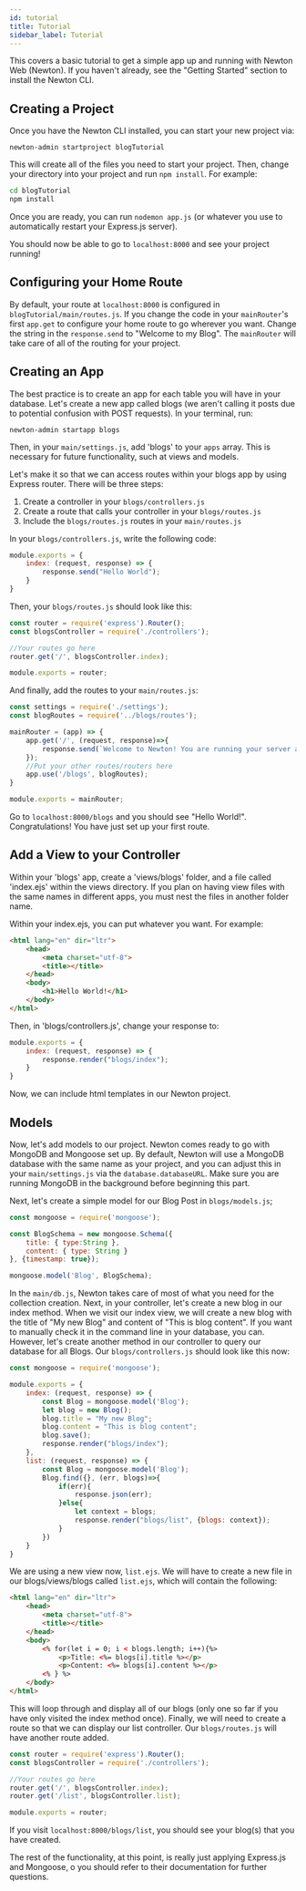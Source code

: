 ```yaml
---
id: tutorial
title: Tutorial
sidebar_label: Tutorial
---
```


This covers a basic tutorial to get a simple app up and running with Newton Web (Newton).
If you haven't already, see the "Getting Started" section to install the Newton CLI.

## Creating a Project
Once you have the Newton CLI installed, you can start your new project via:

`newton-admin startproject blogTutorial`

This will create all of the files you need to start your project.
Then, change your directory into your project and run `npm install`.
For example:

```bash
cd blogTutorial
npm install
```

Once you are ready, you can run `nodemon app.js` (or whatever you use to automatically restart your Express.js server).

You should now be able to go to `localhost:8000` and see your project running!

## Configuring your Home Route
By default, your route at `localhost:8000` is configured in `blogTutorial/main/routes.js`.
If you change the code in your `mainRouter`'s first `app.get` to configure your home route to go wherever you want.
Change the string in the `response.send` to "Welcome to my Blog".
The `mainRouter` will take care of all of the routing for your project.

## Creating an App
The best practice is to create an app for each table you will have in your database.
Let's create a new app called blogs (we aren't calling it posts due to potential confusion with POST requests). In your terminal, run:

`newton-admin startapp blogs`

Then, in your `main/settings.js`, add 'blogs' to your `apps` array.
This is necessary for future functionality, such at views and models.

Let's make it so that we can access routes within your blogs app by using Express router.
There will be three steps:
1. Create a controller in your `blogs/controllers.js`
2. Create a route that calls your controller in your `blogs/routes.js`
3. Include the `blogs/routes.js` routes in your `main/routes.js`

In your `blogs/controllers.js`, write the following code:

```javascript
module.exports = {
    index: (request, response) => {
        response.send("Hello World");
    }
}
```

Then, your `blogs/routes.js` should look like this:
```javascript
const router = require('express').Router();
const blogsController = require('./controllers');

//Your routes go here
router.get('/', blogsController.index);

module.exports = router;
```

And finally, add the routes to your `main/routes.js`:

```javascript
const settings = require('./settings');
const blogRoutes = require('../blogs/routes');

mainRouter = (app) => {
    app.get('/', (request, response)=>{
        response.send(`Welcome to Newton! You are running your server at ${settings.port}`);
    });
    //Put your other routes/routers here
    app.use('/blogs', blogRoutes);
}

module.exports = mainRouter;

```

Go to `localhost:8000/blogs` and you should see "Hello World!".
Congratulations! You have just set up your first route.

## Add a View to your Controller
Within your 'blogs' app, create a 'views/blogs' folder, and a file called 'index.ejs' within the views directory.
If you plan on having view files with the same names in different apps, you must nest the files in another folder name.

Within your index.ejs, you can put whatever you want.
For example:

```html
<html lang="en" dir="ltr">
    <head>
        <meta charset="utf-8">
        <title></title>
    </head>
    <body>
        <h1>Hello World!</h1>
    </body>
</html>
```

Then, in 'blogs/controllers.js', change your response to:

```javascript
module.exports = {
    index: (request, response) => {
        response.render("blogs/index");
    }
}
```

Now, we can include html templates in our Newton project.

## Models
Now, let's add models to our project.
Newton comes ready to go with MongoDB and Mongoose set up.
By default, Newton will use a MongoDB database with the same name as your project, and you can adjust this in your `main/settings.js` via the `database.databaseURL`.
Make sure you are running MongoDB in the background before beginning this part.

Next, let's create a simple model for our Blog Post in `blogs/models.js`;

```javascript
const mongoose = require('mongoose');

const BlogSchema = new mongoose.Schema({
    title: { type:String },
    content: { type: String }
}, {timestamp: true});

mongoose.model('Blog', BlogSchema);
```

In the `main/db.js`, Newton takes care of most of what you need for the collection creation.
Next, in your controller, let's create a new blog in our index method.
When we visit our index view, we will create a new blog with the title of "My new Blog" and content of "This is blog content".
If you want to manually check it in the command line in your database, you can.
However, let's create another method in our controller to query our database for all Blogs.
Our `blogs/controllers.js` should look like this now:

```javascript
const mongoose = require('mongoose');

module.exports = {
    index: (request, response) => {
        const Blog = mongoose.model('Blog');
        let blog = new Blog();
        blog.title = "My new Blog";
        blog.content = "This is blog content";
        blog.save();
        response.render("blogs/index");
    },
    list: (request, response) => {
        const Blog = mongoose.model('Blog');
        Blog.find({}, (err, blogs)=>{
            if(err){
                response.json(err);
            }else{
                let context = blogs;
                response.render("blogs/list", {blogs: context});
            }
        })
    }
}
```

We are using a new view now, `list.ejs`.
We will have to create a new file in our blogs/views/blogs called `list.ejs`, which will contain the following:

```html
<html lang="en" dir="ltr">
    <head>
        <meta charset="utf-8">
        <title></title>
    </head>
    <body>
        <% for(let i = 0; i < blogs.length; i++){%>
            <p>Title: <%= blogs[i].title %></p>
            <p>Content: <%= blogs[i].content %></p>
        <% } %>
    </body>
</html>
```

This will loop through and display all of our blogs (only one so far if you have only visited the index method once).
Finally, we will need to create a route so that we can display our list controller.
Our `blogs/routes.js` will have another route added.

```javascript
const router = require('express').Router();
const blogsController = require('./controllers');

//Your routes go here
router.get('/', blogsController.index);
router.get('/list', blogsController.list);

module.exports = router;
```

If you visit `localhost:8000/blogs/list`, you should see your blog(s) that you have created.

The rest of the functionality, at this point, is really just applying Express.js and Mongoose, o you should refer to their documentation for further questions.
